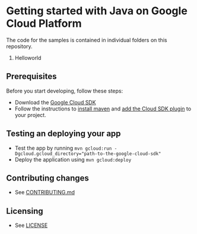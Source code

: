 # Getting started with Java on Google Cloud Platform

The code for the samples is contained in individual folders on this repository.

1. Helloworld

## Prerequisites

Before you start developing, follow these steps:

* Download the [Google Cloud SDK](https://cloud.google.com/sdk/)
* Follow the instructions to [install maven](https://cloud.google.com/appengine/docs/java/managed-vms/maven)
and [add the Cloud SDK plugin](https://cloud.google.com/appengine/docs/java/managed-vms/maven#adding_the_cloud_sdk_app_engine_maven_plugin_to_an_existing_maven_project)
to your project.

## Testing an deploying your app

* Test the app by running `mvn gcloud:run -Dgcloud.gcloud_directory="path-to-the-google-cloud-sdk"`
* Deploy the application using `mvn gcloud:deploy`

## Contributing changes

* See [CONTRIBUTING.md](CONTRIBUTING.md)


## Licensing

* See [LICENSE](LICENSE)
